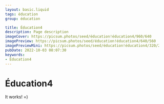 ```yaml
---
layout: basic.liquid
tags: éducation
group: éducation

title: Éducation4
description: Page description
imageCover: https://picsum.photos/seed/éducation!éducation4/960/640
imagePreview: https://picsum.photos/seed/éducation!éducation4/640/560
imagePreviewMini: https://picsum.photos/seed/éducation!éducation4/320/240
pubDate: 2022-10-03 08:07:30
keywords:
- Éducation4
---
```


# Éducation4

It works! =)
